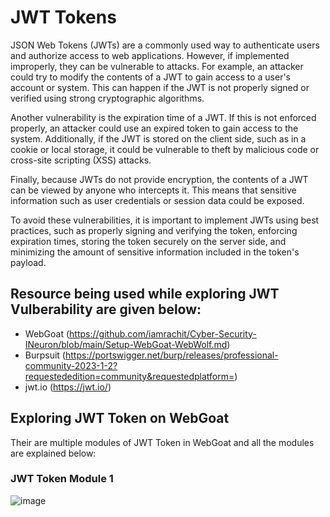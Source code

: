# JWT Tokens 

JSON Web Tokens (JWTs) are a commonly used way to authenticate users and authorize access to web applications. However, if implemented improperly, they can be vulnerable to attacks. For example, an attacker could try to modify the contents of a JWT to gain access to a user's account or system. This can happen if the JWT is not properly signed or verified using strong cryptographic algorithms.

Another vulnerability is the expiration time of a JWT. If this is not enforced properly, an attacker could use an expired token to gain access to the system. Additionally, if the JWT is stored on the client side, such as in a cookie or local storage, it could be vulnerable to theft by malicious code or cross-site scripting (XSS) attacks.

Finally, because JWTs do not provide encryption, the contents of a JWT can be viewed by anyone who intercepts it. This means that sensitive information such as user credentials or session data could be exposed.

To avoid these vulnerabilities, it is important to implement JWTs using best practices, such as properly signing and verifying the token, enforcing expiration times, storing the token securely on the server side, and minimizing the amount of sensitive information included in the token's payload.

## Resource being used while exploring JWT Vulberability are given below:
 
 - WebGoat (https://github.com/iamrachit/Cyber-Security-INeuron/blob/main/Setup-WebGoat-WebWolf.md)
 - Burpsuit (https://portswigger.net/burp/releases/professional-community-2023-1-2?requestededition=community&requestedplatform=)
 - jwt.io (https://jwt.io/)
 
## Exploring JWT Token on WebGoat

Their are multiple modules of JWT Token in WebGoat and all the modules are explained below: 

### JWT Token Module 1

![image](https://user-images.githubusercontent.com/60937657/219865211-7c218886-82cf-420f-a691-8829ec51d0c3.png)


